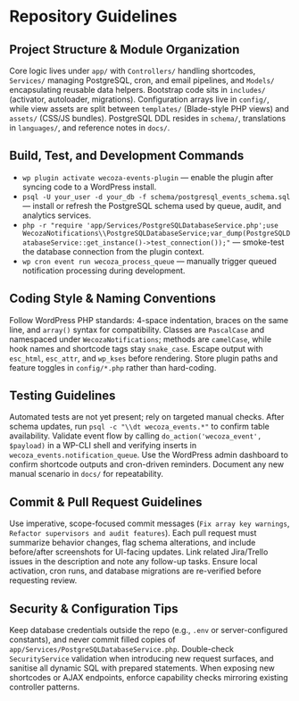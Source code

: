 # Repository Guidelines

## Project Structure & Module Organization
Core logic lives under `app/` with `Controllers/` handling shortcodes, `Services/` managing PostgreSQL, cron, and email pipelines, and `Models/` encapsulating reusable data helpers. Bootstrap code sits in `includes/` (activator, autoloader, migrations). Configuration arrays live in `config/`, while view assets are split between `templates/` (Blade-style PHP views) and `assets/` (CSS/JS bundles). PostgreSQL DDL resides in `schema/`, translations in `languages/`, and reference notes in `docs/`.

## Build, Test, and Development Commands
- `wp plugin activate wecoza-events-plugin` — enable the plugin after syncing code to a WordPress install.
- `psql -U your_user -d your_db -f schema/postgresql_events_schema.sql` — install or refresh the PostgreSQL schema used by queue, audit, and analytics services.
- `php -r "require 'app/Services/PostgreSQLDatabaseService.php';use WecozaNotifications\\PostgreSQLDatabaseService;var_dump(PostgreSQLDatabaseService::get_instance()->test_connection());"` — smoke-test the database connection from the plugin context.
- `wp cron event run wecoza_process_queue` — manually trigger queued notification processing during development.

## Coding Style & Naming Conventions
Follow WordPress PHP standards: 4-space indentation, braces on the same line, and `array()` syntax for compatibility. Classes are `PascalCase` and namespaced under `WecozaNotifications`; methods are `camelCase`, while hook names and shortcode tags stay `snake_case`. Escape output with `esc_html`, `esc_attr`, and `wp_kses` before rendering. Store plugin paths and feature toggles in `config/*.php` rather than hard-coding.

## Testing Guidelines
Automated tests are not yet present; rely on targeted manual checks. After schema updates, run `psql -c "\\dt wecoza_events.*"` to confirm table availability. Validate event flow by calling `do_action('wecoza_event', $payload)` in a WP-CLI shell and verifying inserts in `wecoza_events.notification_queue`. Use the WordPress admin dashboard to confirm shortcode outputs and cron-driven reminders. Document any new manual scenario in `docs/` for repeatability.

## Commit & Pull Request Guidelines
Use imperative, scope-focused commit messages (`Fix array key warnings`, `Refactor supervisors and audit features`). Each pull request must summarize behavior changes, flag schema alterations, and include before/after screenshots for UI-facing updates. Link related Jira/Trello issues in the description and note any follow-up tasks. Ensure local activation, cron runs, and database migrations are re-verified before requesting review.

## Security & Configuration Tips
Keep database credentials outside the repo (e.g., `.env` or server-configured constants), and never commit filled copies of `app/Services/PostgreSQLDatabaseService.php`. Double-check `SecurityService` validation when introducing new request surfaces, and sanitise all dynamic SQL with prepared statements. When exposing new shortcodes or AJAX endpoints, enforce capability checks mirroring existing controller patterns.
